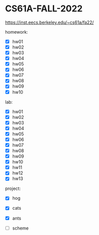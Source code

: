 # CS61A-FALL-2022

https://inst.eecs.berkeley.edu/~cs61a/fa22/

homework: 

- [x] hw01
- [x] hw02
- [x] hw03
- [x] hw04
- [x] hw05
- [x] hw06
- [x] hw07
- [x] hw08
- [x] hw09
- [x] hw10

lab:

- [x] hw01
- [x] hw02
- [x] hw03
- [x] hw04
- [x] hw05
- [x] hw06
- [x] hw07
- [x] hw08
- [x] hw09
- [x] hw10
- [x] hw11
- [x] hw12
- [x] hw13

project:

- [x] hog
- [x] cats
- [x] ants 
- [ ] scheme


